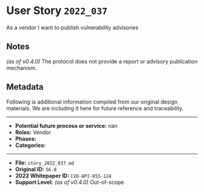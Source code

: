 
# User Story `2022_037` #

<!-- story-start -->As a vendor I want to publish vulnerability advisories<!-- story-end -->

## Notes ##

*(as of v0.4.0)*
The protocol does not provide a report or advisory publication mechanism.


## Metadata ##

Following is additional information compiled from our original design materials.
We are including it here for future reference and traceability.

---

- **Potential future process or service:** nan
- **Roles:** Vendor
- **Phases:** 
- **Categories:** 

---

- **File:** `story_2022_037.md`
- **Original ID:** `56.0`
- **2022 Whitepaper ID:** `CVD-API-055-124`
- **Support Level:** *(as of v0.4.0)* Out-of-scope
